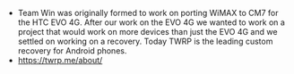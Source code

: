 - Team Win was originally formed to work on porting WiMAX to CM7 for the HTC EVO 4G. After our work on the EVO 4G we wanted to work on a project that would work on more devices than just the EVO 4G and we settled on working on a recovery. Today TWRP is the leading custom recovery for Android phones.
- https://twrp.me/about/